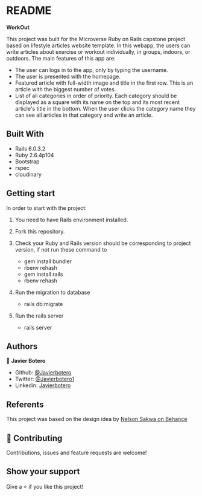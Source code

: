 # README

**WorkOut**

This project was built for the Microverse Ruby on Rails capstone project based on lifestyle articles website template. In this webapp, the users can write articles about exercise or workout individually, in groups, indoors, or outdoors. The main features of this app are:

- The user can logs in to the app, only by typing the username.
- The user is presented with the homepage.
- Featured article with full-width image and title in the first row. This is an article with the biggest number of votes.
- List of all categories in order of priority. Each category should be displayed as a square with its name on the top and its most recent article's title in the bottom.
When the user clicks the category name they can see all articles in that category and write an article.

## Built With

- Rails 6.0.3.2
- Ruby 2.6.4p104
- Bootstrap
- rspec
- cloudinary

## Getting start

In order to start with the project:

1. You need to have Rails environment installed.
2. Fork this repository.
3. Check your Ruby and Rails version should be corresponding to project version, if not run these command to
    - gem install bundler
    - rbenv rehash
    - gem install rails
    - rbenv rehash

4. Run the migration to database
    - rails db:migrate
5. Run the rails server
    - rails server

## Authors

👤 **Javier Botero**

- Github: [@Javierbotero](https://github.com/javierbotero)
- Twitter: [@Javierbotero1](https://twitter.com/JavierBotero1)
- Linkedin: [Javierbotero](https://www.linkedin.com/in/javier-botero-044686155/)

## Referents

This project was based on the design idea by [Nelson Sakwa on Behance](https://www.behance.net/sakwadesignstudio)

## 🤝 Contributing

Contributions, issues and feature requests are welcome!

## Show your support

Give a ⭐️ if you like this project!